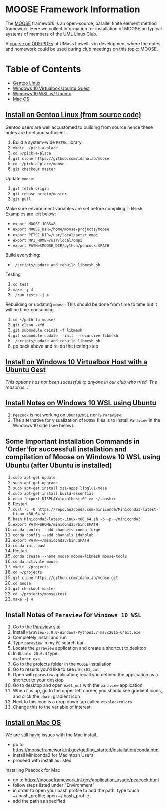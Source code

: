# MOOSE Framework Information

The [MOOSE](https://mooseframework.org) framework is an open-source, parallel finite element method framework.
Here we collect information for installation of MOOSE on typical systems of members of the UML Linux Club.

A [course on ODE/PDEs](https://github.com/dpploy/engy-5310) at UMass Lowell is in development where the notes and homework could be used during club meetings on this topic: MOOSE.

# Table of Contents<a id="toc">
+ [Gentoo Linux](#gentoo)
+ [Windows 10 Virtualbox Ubuntu Guest](#win10-vbox)
+ [Windows 10 WSL w/ Ubuntu](#win10-wsl)
+ [Mac OS](#macos)

## [Install on Gentoo Linux (from source code)](#toc)<a id="gentoo"></a>

Gentoo users are well accustomed to building from source hence these notes are brief and sufficient.

1. Build a system-wide `PETSc` library.
1. `mkdir ~/pick-a-place`
1. `cd ~/pick-a-place`
1. `git clone https://github.com/idaholab/moose`
1. `cd ~/pick-a-place/moose`
1. `git checkout master`

Update `moose`:

1. `git fetch origin`
1. `git rebase origin/master`
1. `git pull`

Make sure environment variables are set before compiling `LibMesh`. Examples are left below:

 + `export MOOSE_JOBS=8`
 + `export MOOSE_DIR=/home/moose-projects/moose`
 + `export PETSC_DIR=/usr/local/petsc_ompi`
 + `export MPI_HOME=/usr/local/ompi`
 + `export PATH=$MOOSE_DIR/python/peacock:$PATH`

Build everything:

 +  `./scripts/update_and_rebuild_libmesh.sh`

Testing

 1. `cd test`
 1. `make -j 4`
 1. `./run_tests -j 4`
 
Rebuilding or updating `moose`. This should be done from time to time but it will be time-consuming.

 1. `cd ~/path-to-moose/`
 1. `git clean -xfd`
 1. `git submodule deinit -f libmesh`
 1. `git submodule update --init --recursive libmesh`
 1. `./scripts/update_and_rebuild_libmesh.sh`
 1. go back above and re-do the testing step

## [Install on Windows 10 Virtualbox Host with a Ubuntu Gest](#toc)<a id="win10-vbox"></a>

*This options has not been sucessfull to anyone in our club who tried. The reason is...*

## [Install Notes on Windows 10 WSL using Ubuntu](#toc)<a id="win10-wsl"></a>

1. `Peacock` is not working on `Ubuntu/WSL` nor is `Paraview`. 
1. The alternative for visualization of `MOOSE` files is to install `Paraview` in the Windows 10 side (see below).
## Some Important Installation Commands in 'Order'for successfull installation and compilation of Moose on Windows 10 WSL using Ubuntu (after Ubuntu is installed)
1.    `sudo apt-get update`
1.    `sudo apt-get upgrade`
1.    `sudo apt-get install x11-apps libglu1-mesa`
1.    `sudo apt-get install build-essential`
1.    `echo "export DISPLAY=localhost:0" >> ~/.bashrc`
1.    Restart
1.    `curl -L -O https://repo.anaconda.com/miniconda/Miniconda3-latest-Linux-x86_64.sh`
1.    `bash Miniconda3-latest-Linux-x86_64.sh -b -p ~/miniconda3`
1.    `export PATH=$HOME/miniconda3/bin:$PATH`
1.    `conda config --add channels conda-forge`
1.    `conda config --add channels idaholab`
1.    `export PATH=~/miniconda3/bin:$PATH`
1.    `conda init bash`
1.    Restart
1.    `conda create --name moose moose-libmesh moose-tools`
1.    `conda activate moose`
1.    `mkdir ~/projects`
1.    `cd ~/projects`
1.    `git clone https://github.com/idaholab/moose.git`
1.    `cd moose`
1.    `git checkout master`
1.    `cd ~/projects/moose/test`
1.    `make -j 4`

## Install Notes of `Paraview` for `Windows 10 WSL`
 1. Go to the [Paraview site](https://www.paraview.org/download)
 1. Install `ParaView-5.8.0-Windows-Python3.7-msvc2015-64bit.exe`
 1. Completely install and run
 1. Type `paraview` in my `PC` search bar
 1. Locate the `paraview` application and create a shortcut to desktop
 1. In `Ubuntu 20.0.4` type:   
     `explorer.exe .`
 1. Go to the projects folder in the `MOOSE` installation
 1. Go to results you'd like to see *i.e* `ex01_out`
 1. Open with `paraview` application; recall you defined the application as a shortcut to your desktop
 1. Go to desktop and open `ex01_out` with the `paraview` application. 
 1. When it is up, go to the upper left corner, you should see gradient icons, and click the `chain` gradient icon
 1. Next to this icon is a drop down tap called `vtxblockcolors`
 1. Change this to the variable of interest. 


## [Install on Mac OS](#toc)<a id="macos"></a>

We are still havig issues with the Mac install...

- go to https://mooseframework.inl.gov/getting_started/installation/conda.html
- install Miniconda3 for Macintosh Users
- proceed with install as listed

Installing Peacock for Mac
- go to https://mooseframework.inl.gov/application_usage/peacock.html
- follow steps listed under "Environment"
- in order to open your bash profile to add the path, type touch ~/.bash_profile; open ~/.bash_profile
- add the path as specified
